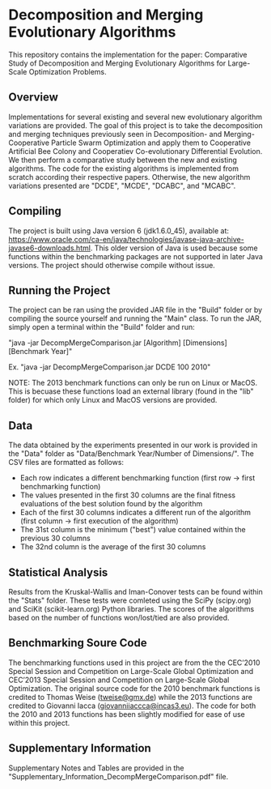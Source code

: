 # Decomposition and Merging Evolutionary Algorithms
This repository contains the implementation for the paper: Comparative Study of Decomposition and Merging Evolutionary Algorithms for Large-Scale Optimization Problems.

## Overview
Implementations for several existing and several new evolutionary algorithm variations are provided. The goal of this project is to take the decomposition and merging techniques previously seen in Decomposition- and Merging-Cooperative Particle Swarm Optimization and apply them to Cooperative Artificial Bee Colony and Cooperatiev Co-evolutionary Differential Evolution. We then perform a comparative study between the new and existing algorithms. The code for the existing algorithms is implemented from scratch according their respective papers. Otherwise, the new algorithm variations presented are "DCDE", "MCDE", "DCABC", and "MCABC". 

## Compiling
The project is built using Java version 6 (jdk1.6.0_45), available at: https://www.oracle.com/ca-en/java/technologies/javase-java-archive-javase6-downloads.html. This older version of Java is used because some functions within the benchmarking packages are not supported in later Java versions. The project should otherwise compile without issue. 

## Running the Project
The project can be ran using the provided JAR file in the "Build" folder or by compiling the source yourself and running the "Main" class. To run the JAR, simply open a terminal within the "Build" folder and run:

"java -jar DecompMergeComparison.jar [Algorithm] [Dimensions] [Benchmark Year]"

Ex. "java -jar DecompMergeComparison.jar DCDE 100 2010"

NOTE: The 2013 benchmark functions can only be run on Linux or MacOS. This is becuase these functions load an external library (found in the "lib" folder) for which only Linux and MacOS versions are provided. 

## Data
The data obtained by the experiments presented in our work is provided in the "Data" folder as "Data/Benchmark Year/Number of Dimensions/". The CSV files are formatted as follows:
- Each row indicates a different benchmarking function (first row -> first benchmarking function)
- The values presented in the first 30 columns are the final fitness evaluations of the best solution found by the algorithm
- Each of the first 30 columns indicates a different run of the algorithm (first column -> first execution of the algorithm)
- The 31st column is the minimum ("best") value contained within the previous 30 columns
- The 32nd column is the average of the first 30 columns  

## Statistical Analysis
Results from the Kruskal-Wallis and Iman-Conover tests can be found within the "Stats" folder. These tests were comleted using the SciPy (scipy.org) and SciKit (scikit-learn.org) Python libraries. The scores of the algorithms based on the number of functions won/lost/tied are also provided. 

## Benchmarking Soure Code
The benchmarking functions used in this project are from the the CEC’2010 Special Session and Competition on Large-Scale Global Optimization and CEC’2013 Special Session and Competition on Large-Scale Global Optimization. The original source code for the 2010 benchmark functions is credited to Thomas Weise (tweise@gmx.de) while the 2013 functions are credited to Giovanni Iacca (giovanniiaccca@incas3.eu). The code for both the 2010 and 2013 functions has been slightly modified for ease of use within this project.

## Supplementary Information

Supplementary Notes and Tables are provided in the "Supplementary_Information_DecompMergeComparison.pdf" file.
